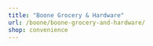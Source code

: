 ```yaml
---
title: "Boone Grocery & Hardware"
url: /boone/boone-grocery-and-hardware/
shop: convenience
---
```

